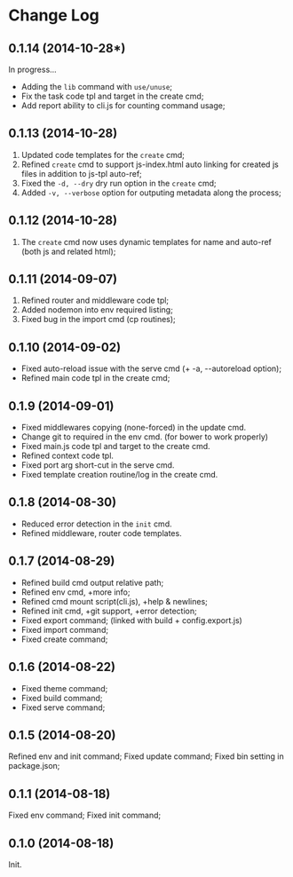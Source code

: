 Change Log
==========
0.1.14 (2014-10-28*)
--------------------

In progress...
* Adding the `lib` command with `use/unuse`;
* Fix the task code tpl and target in the create cmd;
* Add report ability to cli.js for counting command usage;


0.1.13 (2014-10-28)
--------------------
1. Updated code templates for the `create` cmd;
2. Refined `create` cmd to support js-index.html auto linking for created js files in addition to js-tpl auto-ref;
3. Fixed the `-d, --dry` dry run option in the `create` cmd;
4. Added `-v, --verbose` option for outputing metadata along the process;


0.1.12 (2014-10-28)
--------------------
1. The `create` cmd now uses dynamic templates for name and auto-ref (both js and related html);


0.1.11 (2014-09-07)
--------------------
1. Refined router and middleware code tpl;
2. Added nodemon into env required listing;
3. Fixed bug in the import cmd (cp routines);


0.1.10 (2014-09-02)
-------------------
* Fixed auto-reload issue with the serve cmd (+ -a, --autoreload option);
* Refined main code tpl in the create cmd;


0.1.9 (2014-09-01)
------------------
* Fixed middlewares copying (none-forced) in the update cmd.
* Change git to required in the env cmd. (for bower to work properly)
* Fixed main.js code tpl and target to the create cmd.
* Refined context code tpl.
* Fixed port arg short-cut in the serve cmd.
* Fixed template creation routine/log in the create cmd.


0.1.8 (2014-08-30)
-------------------
* Reduced error detection in the `init` cmd.
* Refined middleware, router code templates.


0.1.7 (2014-08-29)
------------------
* Refined build cmd output relative path;
* Refined env cmd, +more info;
* Refined cmd mount script(cli.js), +help & newlines;
* Refined init cmd, +git support, +error detection;
* Fixed export command; (linked with build + config.export.js)
* Fixed import command;
* Fixed create command;


0.1.6 (2014-08-22)
------------------
* Fixed theme command;
* Fixed build command;
* Fixed serve command;


0.1.5 (2014-08-20)
------------------
Refined env and init command;
Fixed update command;
Fixed bin setting in package.json;


0.1.1 (2014-08-18)
------------------
Fixed env command;
Fixed init command;


0.1.0 (2014-08-18)
------------------
Init.